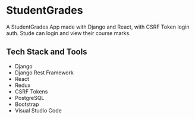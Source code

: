 # StudentGrades
A StudentGrades App made with Django and React, with CSRF Token login auth. Stude can login and view their course marks.

## Tech Stack and Tools
- Django
- Django Rest Framework
- React
- Redux
- CSRF Tokens
- PostgreSQL
- Bootstrap
- Visual Studio Code
